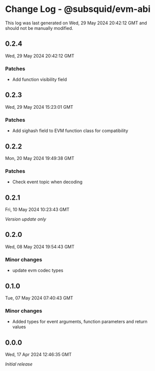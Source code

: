 # Change Log - @subsquid/evm-abi

This log was last generated on Wed, 29 May 2024 20:42:12 GMT and should not be manually modified.

## 0.2.4
Wed, 29 May 2024 20:42:12 GMT

### Patches

- Add function visibility field

## 0.2.3
Wed, 29 May 2024 15:23:01 GMT

### Patches

- Add sighash field to EVM function class for compatibility

## 0.2.2
Mon, 20 May 2024 19:49:38 GMT

### Patches

- Check event topic when decoding

## 0.2.1
Fri, 10 May 2024 10:23:43 GMT

_Version update only_

## 0.2.0
Wed, 08 May 2024 19:54:43 GMT

### Minor changes

- update evm codec types

## 0.1.0
Tue, 07 May 2024 07:40:43 GMT

### Minor changes

- Added types for event arguments, function parameters and return values

## 0.0.0
Wed, 17 Apr 2024 12:46:35 GMT

_Initial release_


